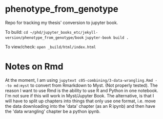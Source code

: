 # phenotype_from_genotype
Repo for tracking my thesis' conversion to jupyter book.

To build:
`cd ~/phd/jupyter_books_etc/jekyll-version/phenotype_from_genotype/book`
`jupyter-book build .`

To view/check:
`open _build/html/index.html`

# Notes on Rmd
At the moment, I am using `jupytext c05-combining/3-data-wrangling.Rmd --to md:myst` to convert from Rmarkdown to Myst. (Not properly tested). The reason I want to use Rmd is the ability to use R and Python in one notebook. I'm not sure if this will work in Myst/Jupyter Book. The alternative, is that I will have to split up chapters into things that only use one format, i.e. move the data downloading into the 'data' chapter (as an R ipynb) and then have the 'data wrangling' chapter be a python ipynb.